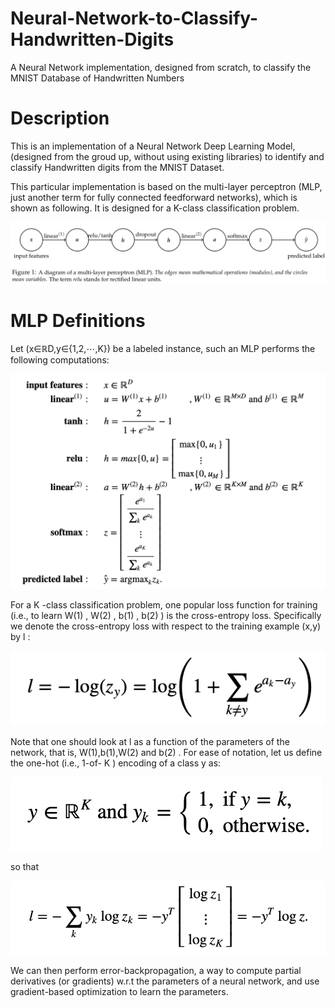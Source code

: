 # Neural-Network-to-Classify-Handwritten-Digits
A Neural Network implementation, designed from scratch, to classify the MNIST Database of Handwritten Numbers

# Description
This is an implementation of a Neural Network Deep Learning Model, (designed from the groud up, without using existing libraries) to identify and classify Handwritten digits from the MNIST Dataset.

This particular implementation is based on the multi-layer perceptron (MLP, just another term for fully connected feedforward networks), which is shown as following. It is designed for a K-class classification problem.

![](images/MLP_diagram.png)

# MLP Definitions
Let  (x∈ℝD,y∈{1,2,⋯,K})  be a labeled instance, such an MLP performs the following computations:

![](images/MLP_description.png)

For a  K -class classification problem, one popular loss function for training (i.e., to learn  W(1) ,  W(2) ,  b(1) ,  b(2) ) is the cross-entropy loss. Specifically we denote the cross-entropy loss with respect to the training example  (x,y)  by  l :

![](images/cross_entropy_loss.png)

Note that one should look at  l  as a function of the parameters of the network, that is,  W(1),b(1),W(2)  and  b(2) . For ease of notation, let us define the one-hot (i.e., 1-of- K ) encoding of a class  y  as:

![](images/onehotencoder_1.png)

so that

![](images/onehotencoder_2.png)

We can then perform error-backpropagation, a way to compute partial derivatives (or gradients) w.r.t the parameters of a neural network, and use gradient-based optimization to learn the parameters.
